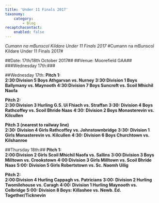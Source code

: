 ```yaml
---
title: 'Under 11 Finals 2017'
taxonomy:
    category:
        - Blog
recaptchacontact:
    enabled: false
---
```


*Cumann na mBunscol Kildare Under 11 Finals 2017*
#Cumann na mBunscol Kildare Under 11 Finals 2017#

##Date: 17th/18th October 2017##
##Venue: Moorefield GAA##
###Wednesday 17th:###

##Wednesday 17th:
**Pitch 1:**
<br>
**2:30:Division 5 Boys Athgarvan vs. Nurney**
**3:30:Division 1 Boys Ballymany vs. Maynooth**
**4:30:Division 7 Boys Suncroft vs. Scoil Mhichil Naofa**

**Pitch 2:**
<br>
**2:30:Division 3 Hurling G.S. Uí Fhiach vs. Straffan**
**3:30: Division 4 Boys Rathcoffey vs. Scoil Bhride Naas**
**4:30: Division 2 Boys Monasterevin vs. Kilcullen**

**Pitch 3 (nearest to railway line)**
<br>
**2:30: Division 4 Girls Rathcoffey vs. Johnstownbridge**
**3:30: Division 1 Girls Monasterevin vs. Kilcullen**
**4:30: Division 6 Boys Churchtown vs. Kilshanroe** 

##Thursday 18th:##
**Pitch 1:**
<br>
**2:00:Division 2 Girls Scoil Mhichil Naofa vs. Sallins**
**3:00:Division 3 Boys Milltown vs. Crookstown**
**4:00:Division 3 Girls Milltown vs. Scoil Bhride Naas**
**5:00: Division 5 Girls Robertstown vs. Sc. Naomh Uilig**

**Pitch 2:**
<br>
**2:00:Division 4 Hurling Cappagh vs. Patricians**
**3:00: Division 2 Hurling Twomilehouse vs. Caragh**
**4:00: Division 1 Hurling Maynooth vs. Celbridge**
**5:00: Division 8 Boys: Killashee vs. Newb. Ed. Together/Ticknevin**